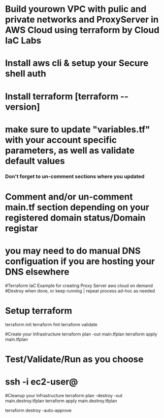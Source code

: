
# Build yourown VPC with pulic and private networks and ProxyServer in AWS Cloud using terraform by Cloud IaC Labs </br>


# Install aws cli & setup your Secure shell auth
# Install terraform [terraform --version]


# make sure to update "variables.tf" with your account specific parameters, as well as validate default values #
### Don't forget to un-comment sections where you updated ###


# Comment and/or un-comment main.tf section depending on your registered domain status/Domain registar #
# you may need to do manual DNS configuation if  you are hosting your DNS elsewhere #


#Terraform IaC Example for creating Proxy Server aws cloud on demand
#Destroy when done, or keep running | repeat process ad-hoc as needed



# Setup terraform
terraform init
terraform fmt
terraform validate


#Create your Infrastructure
terraform plan -out main.tfplan
terraform apply main.tfplan


# Test/Validate/Run as you choose
# ssh -i <Key> ec2-user@<IP>


#Cleanup your Infrastructure
terraform plan -destroy -out main.destroy.tfplan
terraform apply main.destroy.tfplan


terraform destroy -auto-approve
